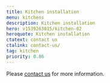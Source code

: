```yaml
---
title: Kitchen installation
menu: kitchens
description: Kitchen installation
hero: v1539263015/kitchen-02
heroquote: Kitchen installation
ctatext: contact us
ctalink: contact-us/
tag: kitchen
priority: 0.86
---
```



Please [contact us]([root]contact-us/) for more information.
